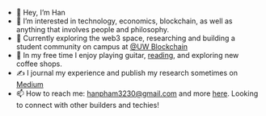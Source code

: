 - 👋 Hey, I’m Han
- 👀 I’m interested in technology, economics, blockchain, as well as anything that involves people and philosophy.
- 🌱 Currently exploring the web3 space, researching and building a student community on campus at [@UW Blockchain](https://linktr.ee/udubblockchain)
- 🌈 In my free time I enjoy playing guitar, [reading](https://www.goodreads.com/user/show/53376037-han-pham), and exploring new coffee shops.
- ✍️ I journal my experience and publish my research sometimes on [Medium](https://medium.com/@hanspham)
- 📫 How to reach me: hanpham3230@gmail.com and more [here](https://www.hanspham.com). Looking to connect with other builders and techies!

<!---
hanpham32/hanpham32 is a ✨ special ✨ repository because its `README.md` (this file) appears on your GitHub profile.
You can click the Preview link to take a look at your changes.
--->
